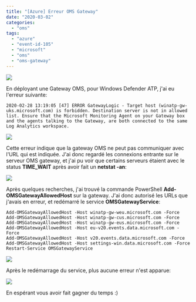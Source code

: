 ```yaml
---
title: "[Azure] Erreur OMS Gateway"
date: "2020-03-02"
categories: 
  - "oms"
tags: 
  - "azure"
  - "event-id-105"
  - "microsoft"
  - "oms"
  - "oms-gateway"
---
```


![](https://cloudyjourney.fr/wp-content/uploads/2018/01/Azure.png)

En déployant une Gateway OMS, pour Windows Defender ATP, j'ai eu l'erreur suivante:

`2020-02-28 13:19:05 [47] ERROR GatewayLogic - Target host (winatp-gw-uks.microsoft.com) is forbidden. Destination server is not in allowed list. Ensure that the Microsoft Monitoring Agent on your Gateway box and the agents talking to the Gateway, are both connected to the same Log Analytics workspace.`

![](https://cloudyjourney.fr/wp-content/uploads/2020/02/image-1.png)

Cette erreur indique que la gateway OMS ne peut pas communiquer avec l'URL qui est indiquée. J'ai donc regardé les connexions entrante sur le serveur OMS gateway, et j'ai pu voir que certains serveurs étaient avec le status **TIME\_WAIT** après avoir fait un **netstat -an**:

![](https://cloudyjourney.fr/wp-content/uploads/2020/02/image.png)

Après quelques recherches, j'ai trouvé la commande PowerShell **Add-OMSGatewayAllowedHost** sur la gateway. J'ai donc autorisé les URLs que j'avais en erreur, et redémarré le service **OMSGatewayService**:

```
Add-OMSGatewayAllowedHost -Host winatp-gw-weu.microsoft.com -Force
Add-OMSGatewayAllowedHost -Host winatp-gw-cus.microsoft.com -Force
Add-OMSGatewayAllowedHost -Host winatp-gw-eus.microsoft.com -Force
Add-OMSGatewayAllowedHost -Host eu-v20.events.data.microsoft.com -Force
Add-OMSGatewayAllowedHost -Host v20.events.data.microsoft.com -Force
Add-OMSGatewayAllowedHost -Host settings-win.data.microsoft.com -Force
Restart-Service OMSGatewayService 
```

![](https://cloudyjourney.fr/wp-content/uploads/2020/02/image-2.png)

Après le redémarrage du service, plus aucune erreur n'est apparue:

![](https://i2.wp.com/cloudyjourney.fr/wp-content/uploads/2020/02/image-3.png?fit=762%2C389&ssl=1)

En espérant vous avoir fait gagner du temps :)

